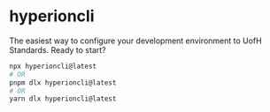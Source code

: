 # hyperioncli
The easiest way to configure your development environment to UofH Standards.
Ready to start?
```bash
npx hyperioncli@latest
# OR
pnpm dlx hyperioncli@latest
# OR
yarn dlx hyperioncli@latest
```
